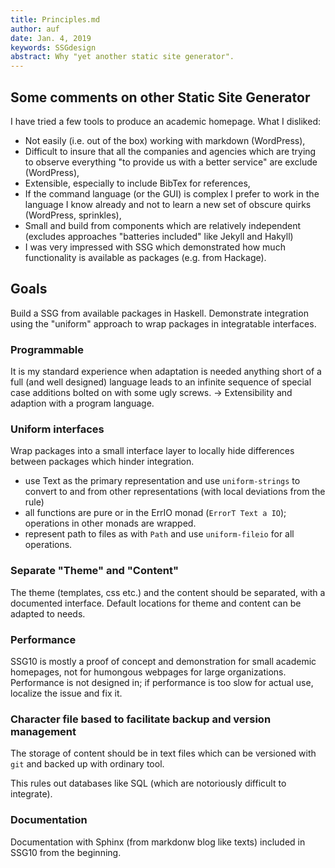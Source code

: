 ```yaml
---
title: Principles.md
author: auf 
date: Jan. 4, 2019
keywords: SSGdesign
abstract: Why "yet another static site generator".
---
```


## Some comments on other Static Site Generator
I have tried a few tools to produce an academic homepage. What I disliked: 

- Not easily (i.e. out of the box) working with markdown (WordPress),
- Difficult to insure that all the companies and agencies which are 
trying to observe everything "to provide us with a better service" are exclude 
(WordPress), 
- Extensible, especially to include BibTex for references,
- If the command language (or the GUI) is complex I prefer to work in 
the language I know already and not to learn a new set of obscure quirks (WordPress, sprinkles),
- Small and build from components which are relatively independent (excludes approaches 
"batteries included" like Jekyll and Hakyll)
- I was very impressed with SSG which demonstrated how much functionality is available as packages (e.g. from Hackage).

## Goals
Build a SSG from available packages in Haskell. Demonstrate integration using the "uniform" approach to wrap packages in integratable interfaces.

### Programmable
It is my standard experience when adaptation is needed anything short of a full (and well
designed) language leads to an infinite sequence of special case additions bolted on with
some ugly screws. -> Extensibility and adaption with a program language. 

### Uniform interfaces 
Wrap packages into a small interface layer to locally hide differences between packages 
which hinder integration. 
- use Text as the primary representation and use `uniform-strings` to convert to and from 
other representations (with local deviations from the rule)
- all functions are pure or in the ErrIO monad (`ErrorT Text a IO`); operations in other 
monads are wrapped.
- represent path to files as with `Path` and use `uniform-fileio` for all operations.

### Separate "Theme" and "Content"
The theme (templates, css etc.) and the content should be separated, with a documented interface. Default locations for theme and content can be adapted to needs.


### Performance
SSG10 is mostly a proof of concept and demonstration for small academic homepages, 
not for humongous webpages for large organizations. Performance is not designed in; 
if performance is too slow for actual use, localize the issue and fix it. 

### Character file based to facilitate backup and version management
The storage of content should be in text files which can be versioned with `git` and backed up with ordinary tool. 

This rules out databases like SQL (which are notoriously difficult to integrate). 

### Documentation
Documentation with Sphinx (from markdonw blog like texts) included in SSG10 from the beginning. 




